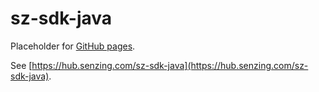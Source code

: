 # sz-sdk-java

Placeholder for [GitHub pages](https://pages.github.com/).

See [https://hub.senzing.com/sz-sdk-java](https://hub.senzing.com/sz-sdk-java).
